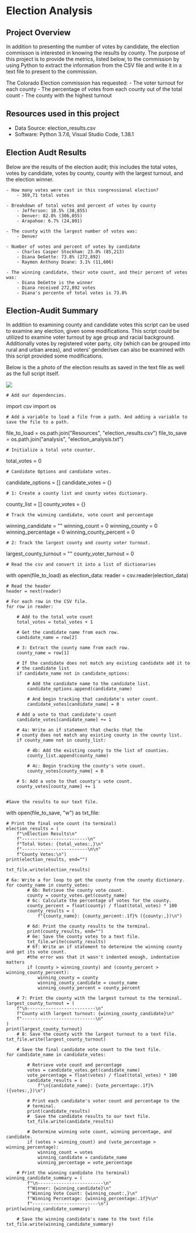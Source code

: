 # Election Analysis

## Project Overview
In addition to presenting the number of votes by candidate, the election commisson is interested in knowing the results by county. The purpose of this project is to provide the metrics, listed below, to the commission by using Python to extract the information from the CSV file and write it in a text file to present to the commission.

The Colorado Election commission has requested:
    - The voter turnout for each county
    - The percentage of votes from each county out of the total count
    - The county with the highest turnout

## Resources used in this project
- Data Source: election_results.csv
- Software: Python 3.7.6, Visual Studio Code, 1.38.1

## Election Audt Results

Below are the results of the election audit; this includes the total votes, votes by candidate, votes by county, county with the largest turnout, and the election winner.

    - How many votes were cast in this congressional election?
        - 369,71 total votes
        
    - Breakdown of total votes and percent of votes by county
        - Jefferson: 10.5% (38,855)
        - Denver: 82.8% (306,055)
        - Arapahoe: 6.7% (24,801)
        
    - The county with the largest number of votes was:
        - Denver
        
    - Number of votes and percent of votes by candidate
        - Charles Casper Stockham: 23.0% (85,213)
        - Diana DeGette: 73.8% (272,892)
        - Raymon Anthony Doane: 3.1% (11,606)
        
    - The winning candidate, their vote count, and their percent of votes was:
        - Diana DeGette is the winner
        - Diana received 272,892 votes
        - Diana's percente of total votes is 73.8%
        
## Election-Audit Summary

In addition to examining county and candidate votes this script can be used to examine any election, given some modifications. This script could be utilized to examine voter turnout by age group and racial background. Additionally votes by registered voter party, city (which can be grouped into rural and urban areas), and voters' gender/sex can also be examined with this script provided some modifications.

Below is the a photo of the election results as saved in the text file as well as the full script itself. 

![](/Resources/election_analysis_output.png)

    # Add our dependencies.
import csv
import os

    # Add a variable to load a file from a path. And adding a variable to save the file to a path.
file_to_load = os.path.join("Resources", "election_results.csv")
file_to_save = os.path.join("analysis", "election_analysis.txt")

    # Initialize a total vote counter.
total_votes = 0

    # Candidate Options and candidate votes.
candidate_options = []
candidate_votes = {}

    # 1: Create a county list and county votes dictionary.
county_list = []
county_votes = {}

    # Track the winning candidate, vote count and percentage
winning_candidate = ""
winning_count = 0
winning_county = 0
winning_percentage = 0
winning_county_percent = 0

    # 2: Track the largest county and county voter turnout.
largest_county_turnout = ""
county_voter_turnout = 0

    # Read the csv and convert it into a list of dictionaries
with open(file_to_load) as election_data:
    reader = csv.reader(election_data)

    # Read the header
    header = next(reader)

    # For each row in the CSV file.
    for row in reader:

        # Add to the total vote count
        total_votes = total_votes + 1

        # Get the candidate name from each row.
        candidate_name = row[2]

        # 3: Extract the county name from each row.
        county_name = row[1]

        # If the candidate does not match any existing candidate add it to
        # the candidate list
        if candidate_name not in candidate_options:

            # Add the candidate name to the candidate list.
            candidate_options.append(candidate_name)

            # And begin tracking that candidate's voter count.
            candidate_votes[candidate_name] = 0

        # Add a vote to that candidate's count
        candidate_votes[candidate_name] += 1

        # 4a: Write an if statement that checks that the
        # county does not match any existing county in the county list.
        if county_name not in county_list:

            # 4b: Add the existing county to the list of counties.
            county_list.append(county_name)

            # 4c: Begin tracking the county's vote count.
            county_votes[county_name] = 0

        # 5: Add a vote to that county's vote count.
        county_votes[county_name] += 1


    #Save the results to our text file.
with open(file_to_save, "w") as txt_file:

    # Print the final vote count (to terminal)
    election_results = (
        f"\nElection Results\n"
        f"-------------------------\n"
        f"Total Votes: {total_votes:,}\n"
        f"-------------------------\n\n"
        f"County Votes:\n")
    print(election_results, end="")

    txt_file.write(election_results)

    # 6a: Write a for loop to get the county from the county dictionary.
    for county_name in county_votes:
            # 6b: Retrieve the county vote count.
            county = county_votes.get(county_name)
            # 6c: Calculate the percentage of votes for the county.
            county_percent = float(county) / float(total_votes) * 100
            county_results = (
                f"{county_name}: {county_percent:.1f}% ({county:,})\n")

            # 6d: Print the county results to the terminal.
            print(county_results, end="")
            # 6e: Save the county votes to a text file.
            txt_file.write(county_results)
            # 6f: Write an if statement to determine the winning county and get its vote count.
            #the error was that it wasn't indented enough, indentation matters
            if (county > winning_county) and (county_percent > winning_county_percent):
                winning_county = county
                winning_county_candidate = county_name
                winning_county_percent = county_percent

        # 7: Print the county with the largest turnout to the terminal.
    largest_county_turnout = (
        f"\n--------------------------\n"
        f"County with largest turnout: {winning_county_candidate}\n"
        f"----------------------------\n"
    )
    print(largest_county_turnout)
        # 8: Save the county with the largest turnout to a text file.
    txt_file.write(largest_county_turnout)

        # Save the final candidate vote count to the text file.
    for candidate_name in candidate_votes:

            # Retrieve vote count and percentage
            votes = candidate_votes.get(candidate_name)
            vote_percentage = float(votes) / float(total_votes) * 100
            candidate_results = (
                f"\n{candidate_name}: {vote_percentage:.1f}% ({votes:,})\n")

            # Print each candidate's voter count and percentage to the
            # terminal.
            print(candidate_results)
            #  Save the candidate results to our text file.
            txt_file.write(candidate_results)

            # Determine winning vote count, winning percentage, and candidate.
            if (votes > winning_count) and (vote_percentage > winning_percentage):
                winning_count = votes
                winning_candidate = candidate_name
                winning_percentage = vote_percentage

        # Print the winning candidate (to terminal)
    winning_candidate_summary = (
            f"\n-------------------------\n"
            f"Winner: {winning_candidate}\n"
            f"Winning Vote Count: {winning_count:,}\n"
            f"Winning Percentage: {winning_percentage:.1f}%\n"
            f"-------------------------\n")
    print(winning_candidate_summary)

        # Save the winning candidate's name to the text file
    txt_file.write(winning_candidate_summary)
